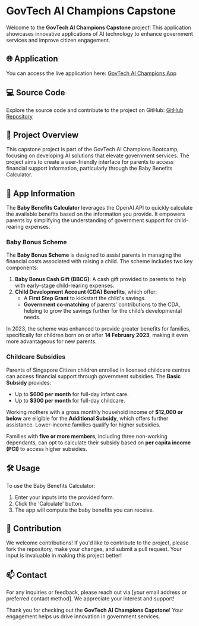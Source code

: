 # GovTech AI Champions Capstone

Welcome to the **GovTech AI Champions Capstone** project! This application showcases innovative applications of AI technology to enhance government services and improve citizen engagement.

## 🌐 Application

You can access the live application here: [GovTech AI Champions App](https://ai-champions-bootcamp-capstone-hob7rvjpaxlv5wvbjbpfcb.streamlit.app)

## 💻 Source Code

Explore the source code and contribute to the project on GitHub: [GitHub Repository](https://github.com/strengthandwill/ai-champions-bootcamp-capstone)

## 📄 Project Overview

This capstone project is part of the GovTech AI Champions Bootcamp, focusing on developing AI solutions that elevate government services. The project aims to create a user-friendly interface for parents to access financial support information, particularly through the Baby Benefits Calculator.

## 🍼 App Information

The **Baby Benefits Calculator** leverages the OpenAI API to quickly calculate the available benefits based on the information you provide. It empowers parents by simplifying the understanding of government support for child-rearing expenses.

### Baby Bonus Scheme

The **Baby Bonus Scheme** is designed to assist parents in managing the financial costs associated with raising a child. The scheme includes two key components:

1. **Baby Bonus Cash Gift (BBCG)**: A cash gift provided to parents to help with early-stage child-rearing expenses.
2. **Child Development Account (CDA) Benefits**, which offer:
   - A **First Step Grant** to kickstart the child's savings.
   - **Government co-matching** of parents’ contributions to the CDA, helping to grow the savings further for the child’s developmental needs.

In 2023, the scheme was enhanced to provide greater benefits for families, specifically for children born on or after **14 February 2023**, making it even more advantageous for new parents.

### Childcare Subsidies

Parents of Singapore Citizen children enrolled in licensed childcare centres can access financial support through government subsidies. The **Basic Subsidy** provides:
- Up to **$600 per month** for full-day infant care.
- Up to **$300 per month** for full-day childcare.

Working mothers with a gross monthly household income of **$12,000 or below** are eligible for the **Additional Subsidy**, which offers further assistance. Lower-income families qualify for higher subsidies.

Families with **five or more members**, including three non-working dependants, can opt to calculate their subsidy based on **per capita income (PCI)** to access higher subsidies.

## 🛠️ Usage

To use the Baby Benefits Calculator:
1. Enter your inputs into the provided form.
2. Click the 'Calculate' button.
3. The app will compute the baby benefits you can receive.

## 🤝 Contribution

We welcome contributions! If you'd like to contribute to the project, please fork the repository, make your changes, and submit a pull request. Your input is invaluable in making this project better!

## 📫 Contact

For any inquiries or feedback, please reach out via [your email address or preferred contact method]. We appreciate your interest and support!

Thank you for checking out the **GovTech AI Champions Capstone**! Your engagement helps us drive innovation in government services.